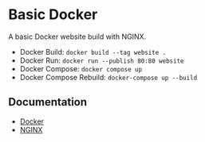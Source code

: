 # Basic Docker

A basic Docker website build with NGINX.

- Docker Build: `docker build --tag website .`
- Docker Run: `docker run --publish 80:80 website`
- Docker Compose: `docker compose up`
- Docker Compose Rebuild: `docker-compose up --build`

## Documentation
- [Docker](https://docs.docker.com/)
- [NGINX](https://docs.nginx.com/)